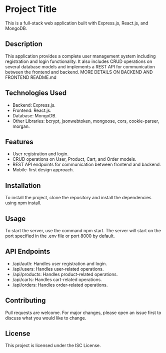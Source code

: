 # Project Title

This is a full-stack web application built with Express.js, React.js, and MongoDB.

## Description

This application provides a complete user management system including registration and login functionality. It also includes CRUD operations on several database models and implements a REST API for communication between the frontend and backend.
MORE DETAILS ON BACKEND AND FRONTEND README.md

## Technologies Used

- Backend: Express.js.
- Frontend: React.js.
- Database: MongoDB.
- Other Libraries: bcrypt, jsonwebtoken, mongoose, cors, cookie-parser, morgan.

## Features

- User registration and login.
- CRUD operations on User, Product, Cart, and Order models.
- REST API endpoints for communication between frontend and backend.
- Mobile-first design approach.

## Installation

To install the project, clone the repository and install the dependencies using npm install.

## Usage

To start the server, use the command npm start. The server will start on the port specified in the .env file or port 8000 by default.

## API Endpoints

- /api/auth: Handles user registration and login.
- /api/users: Handles user-related operations.
- /api/products: Handles product-related operations.
- /api/carts: Handles cart-related operations.
- /api/orders: Handles order-related operations.

## Contributing

Pull requests are welcome. For major changes, please open an issue first to discuss what you would like to change.

## License

This project is licensed under the ISC License.
